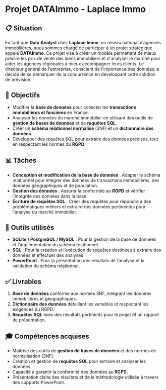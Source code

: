 # Projet DATAImmo - Laplace Immo

## 📋 Situation
En tant que **Data Analyst** chez **Laplace Immo**, un réseau national d’agences immobilières, nous sommes chargé de participer à un projet stratégique appelé **DATAImmo**. Ce projet vise à créer un modèle permettant de mieux prédire les prix de vente des biens immobiliers et d'analyser le marché pour aider les agences régionales à mieux accompagner leurs clients. Le directeur général de l'entreprise, conscient de l'importance des données, a décidé de se démarquer de la concurrence en développant cette solution de prévision.

## 🎯 Objectifs
- Modifier la **base de données** pour collecter les **transactions immobilières et foncières** en France.
- Analyser les données du marché immobilier en utilisant des outils de **gestion de bases de données** et de **requêtes SQL**.
- Créer un **schéma relationnel normalisé** (3NF) et un **dictionnaire des données**.
- Développer des requêtes SQL pour extraire des données précises, tout en respectant les normes du **RGPD**.

## 📊 Tâches
- **Conception et modification de la base de données** : Adapter le schéma relationnel pour intégrer des données de transactions immobilières, des données géographiques et de population.
- **Gestion des données** : Assurer la conformité au **RGPD** et vérifier l'intégrité des données dans la base.
- **Écriture de requêtes SQL** : Créer des requêtes pour répondre à des problématiques métiers et extraire des données pertinentes pour l'analyse du marché immobilier.

## 🔧 Outils utilisés
- **SQLite / PostgreSQL / MySQL** : Pour la gestion de la base de données et l’implémentation du schéma relationnel.
- **SQL** : Pour la création et l’exécution de requêtes destinées à extraire des données et effectuer des analyses.
- **PowerPoint** : Pour la présentation des résultats de l’analyse et la validation du schéma relationnel.

## ✅ Livrables
1. **Base de données** conforme aux normes 3NF, intégrant les données immobilières et géographiques.
2. **Dictionnaire des données** détaillant les variables et respectant les exigences du RGPD.
3. **Requêtes SQL** avec des résultats pertinents pour le projet et un rapport de présentation.

## 🎓 Compétences acquises
- Maîtrise des outils de **gestion de bases de données** et des normes de normalisation (3NF).
- Création et gestion de **requêtes SQL** pour extraire et analyser les données.
- Capacité à garantir la conformité des données au **RGPD**.
- Présentation claire des résultats et de la méthodologie utilisée à travers des supports PowerPoint.

